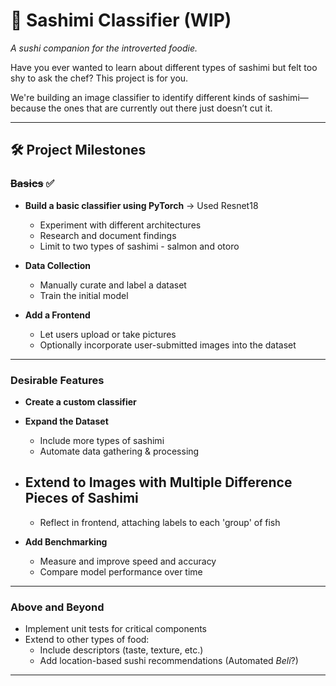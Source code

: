 # 🍣 Sashimi Classifier (WIP)

_A sushi companion for the introverted foodie._

Have you ever wanted to learn about different types of sashimi but felt too shy to ask the chef? This project is for you.

We're building an image classifier to identify different kinds of sashimi—because the ones that are currently out there just doesn’t cut it.

---

## 🛠️ Project Milestones

### ~~Basics~~ ✅

- **Build a basic classifier using PyTorch** -> Used Resnet18

  - Experiment with different architectures
  - Research and document findings
  - Limit to two types of sashimi - salmon and otoro

- **Data Collection**

  - Manually curate and label a dataset
  - Train the initial model

- **Add a Frontend**
  - Let users upload or take pictures
  - Optionally incorporate user-submitted images into the dataset

---

### Desirable Features
- **Create a custom classifier** 

- **Expand the Dataset**

  - Include more types of sashimi
  - Automate data gathering & processing

- ## **Extend to Images with Multiple Difference Pieces of Sashimi**

  - Reflect in frontend, attaching labels to each 'group' of fish

- **Add Benchmarking**
  - Measure and improve speed and accuracy
  - Compare model performance over time

---

### Above and Beyond

- Implement unit tests for critical components
- Extend to other types of food:
  - Include descriptors (taste, texture, etc.)
  - Add location-based sushi recommendations (Automated _Beli_?)

---
